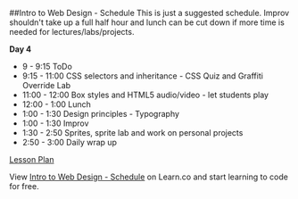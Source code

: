 

##Intro to Web Design - Schedule
This is just a suggested schedule. Improv shouldn't take up a full half hour and lunch can be cut down if more time is needed for lectures/labs/projects.

**Day 4**
+ 9 - 9:15 ToDo
+ 9:15 - 11:00 CSS selectors and inheritance - CSS Quiz and Graffiti Override Lab
+ 11:00 - 12:00 Box styles and HTML5 audio/video - let students play
+ 12:00 - 1:00 Lunch
+ 1:00 - 1:30 Design principles - Typography
+ 1:00 - 1:30 Improv
+ 1:30 - 2:50 Sprites, sprite lab and work on personal projects
+ 2:50 - 3:00 Daily wrap up

[Lesson Plan](https://docs.google.com/a/flatironschool.com/document/d/1ApV31veieqsg-Tp7dd6XUuXep07KSTFdWs5i4f43aOQ/edit)

<p data-visibility='hidden'>View <a href='https://learn.co/lessons/hs-intro-web-day4-schedule' title='Intro to Web Design - Schedule'>Intro to Web Design - Schedule</a> on Learn.co and start learning to code for free.</p>
